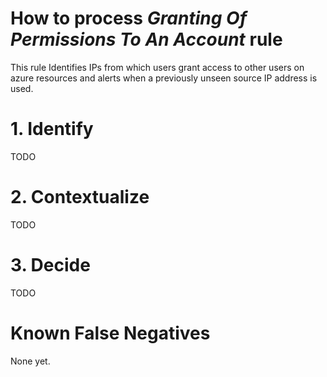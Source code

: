 # How to process *Granting Of Permissions To An Account* rule
This rule Identifies IPs from which users grant access to other users on azure resources and alerts when a previously unseen source IP address is used.

# 1. Identify
TODO

# 2. Contextualize
TODO

# 3. Decide
TODO

# Known False Negatives
None yet.
